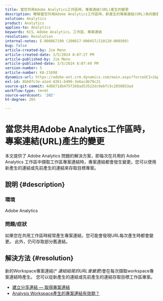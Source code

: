 ```yaml
---
title: 當您共用Adobe Analytics工作區時，專案連結(URL)產生的變更
description: 瞭解當您共用Adobe Analytics工作區時，新產生的專案連結(URL)為何變更。 您可以使用舊連結或新連結來存取。
solution: Analytics
product: Analytics
applies-to: Analytics
keywords: KCS、Adobe Analytics、工作區、專案連結
resolution: Resolution
internal-notes: E-000867190 (200817-000457/210120-000509)
bug: false
article-created-by: Jim Menn
article-created-date: 3/5/2024 8:07:27 PM
article-published-by: Jim Menn
article-published-date: 3/5/2024 8:07:49 PM
version-number: 5
article-number: KA-21698
dynamics-url: https://adobe-ent.crm.dynamics.com/main.aspx?forceUCI=1&pagetype=entityrecord&etn=knowledgearticle&id=a1fe9afb-2bdb-ee11-904d-6045bd006268
exl-id: 8bb8fc3e-a1ed-4261-b496-3e6acdb79c21
source-git-commit: 4d8871db475f268ad53522dc9ebfc5c2850853ad
workflow-type: tm+mt
source-wordcount: '202'
ht-degree: 26%

---
```


# 當您共用Adobe Analytics工作區時，專案連結(URL)產生的變更


本文提供了 Adobe Analytics 問題的解決方案，即每次在共用的 Adobe Analytics 工作區中擷取工作區專案連結時，專案連結都會發生變更。您可以使用新產生的連結或先前產生的連結來存取目標專案。

## 說明 {#description}


### 環境

Adobe Analytics

### 問題/症狀

如果您在共用工作區時經常產生專案連結，您可能會發現URL每次產生時都會變更。 此外，仍可存取部分舊連結。


## 解決方法 {#resolution}


新的Workspace專案連結(\* *連結結尾的URL會變更*)會在每次擷取workspace專案連結時產生。 您可以從新產生的連結或先前產生的連結存取目標工作區專案。

- [建立分享連結 — 取得專案連結](https://experienceleague.adobe.com/docs/analytics/analyze/analysis-workspace/curate-share/shareable-links.html?lang=zh-Hant)
- [Analysis Workspace產生的專案連結有效期？](https://experienceleague.adobe.com/docs/experience-cloud-kcs/kbarticles/KA-21274.html)
